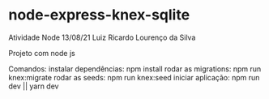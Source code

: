 # node-express-knex-sqlite

Atividade Node 13/08/21
Luiz Ricardo Lourenço da Silva

Projeto com node js

Comandos:
instalar dependências: npm install
rodar as migrations: npm run knex:migrate
rodar as seeds: npm run knex:seed
iniciar aplicação: npm run dev || yarn dev
